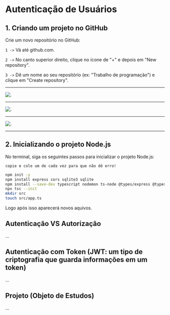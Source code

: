 # Autenticação de Usuários

## 1. Criando um projeto no GitHub

Crie um novo repositório no GitHub:

``1 ->`` Vá até github.com.

``2 ->`` No canto superior direito, clique no ícone de "+" e depois em "New repository".

``3 ->`` Dê um nome ao seu repositório (ex: "Trabalho de programação") e clique em "Create repository".

___

![.](./imagens/repositório.png)

___

![.](./imagens/repositório2.png)

___

![.](./imagens/repositório3.png)

___

## 2. Inicializando o projeto Node.js

No terminal, siga os seguintes passos para inicializar o projeto Node.js:

``copie e cole um de cada vez para que não dê erro!``

```bash
npm init -y
npm install express cors sqlite3 sqlite
npm install --save-dev typescript nodemon ts-node @types/express @types/cors
npx tsc --init
mkdir src
touch src/app.ts
```
Logo após isso aparecerá novos aquivos.



## Autenticação VS Autorização

...

## Autenticação com Token (JWT: um tipo de criptografia que guarda informações em um token)

...

## Projeto (Objeto de Estudos)

...